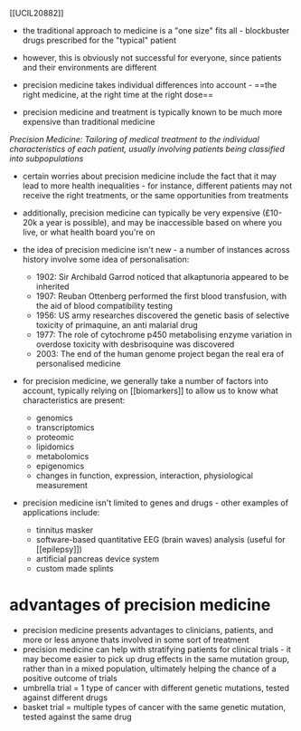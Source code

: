 [[UCIL20882]]

- the traditional approach to medicine is a "one size" fits all - blockbuster drugs prescribed for the "typical" patient
- however, this is obviously not successful for everyone, since patients and their environments are different

- precision medicine takes individual differences into account - ==the right medicine, at the right time at the right dose==
- precision medicine and treatment is typically known to be much more expensive than traditional medicine

*Precision Medicine: Tailoring of medical treatment to the individual characteristics of each patient, usually involving patients being classified into subpopulations*

- certain worries about precision medicine include the fact that it may lead to more health inequalities - for instance, different patients may not receive the right treatments, or the same opportunities from treatments
- additionally, precision medicine can typically be very expensive (£10-20k a year is possible), and may be inaccessible based on where you live, or what health board you're on

- the idea of precision medicine isn't new - a number of instances across history involve some idea of personalisation:
	- 1902: Sir Archibald Garrod noticed that alkaptunoria appeared to be inherited
	- 1907: Reuban Ottenberg performed the first blood transfusion, with the aid of blood compatibility testing
	- 1956: US army researches discovered the genetic basis of selective toxicity of primaquine, an anti malarial drug
	- 1977: The role of cytochrome p450 metabolising enzyme variation in overdose toxicity with desbrisoquine was discovered
	- 2003: The end of the human genome project began the real era of personalised medicine


- for precision medicine, we generally take a number of factors into account, typically relying on [[biomarkers]] to allow us to know what characteristics are present:
	- genomics
	- transcriptomics
	- proteomic
	- lipidomics
	- metabolomics
	- epigenomics
	- changes in function, expression, interaction, physiological measurement

- precision medicine isn't limited to genes and drugs - other examples of applications include:
	- tinnitus masker
	- software-based quantitative EEG (brain waves) analysis (useful for [[epilepsy]])
	- artificial pancreas device system
	- custom made splints

# advantages of precision medicine

- precision medicine presents advantages to clinicians, patients, and more or less anyone thats involved in some sort of treatment
- precision medicine can help with stratifying patients for clinical trials - it may become easier to pick up drug effects in the same mutation group, rather than in a mixed population, ultimately helping the chance of a positive outcome of trials
- umbrella trial = 1 type of cancer with different genetic mutations, tested against different drugs
- basket trial = multiple types of cancer with the same genetic mutation, tested against the same drug